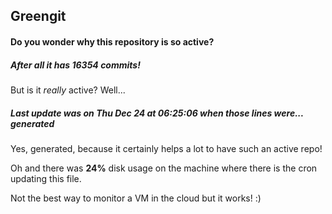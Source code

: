 ## Greengit

#### Do you wonder why this repository is so active?

##### After all it has 16354 commits!

But is it *really* active? Well...

##### Last update was on Thu Dec 24 at 06:25:06 when those lines were... generated

Yes, generated, because it certainly helps a lot to have such an active repo!

Oh and there was **24%** disk usage on the machine
where there is the cron updating this file.

Not the best way to monitor a VM in the cloud but it works! :)

